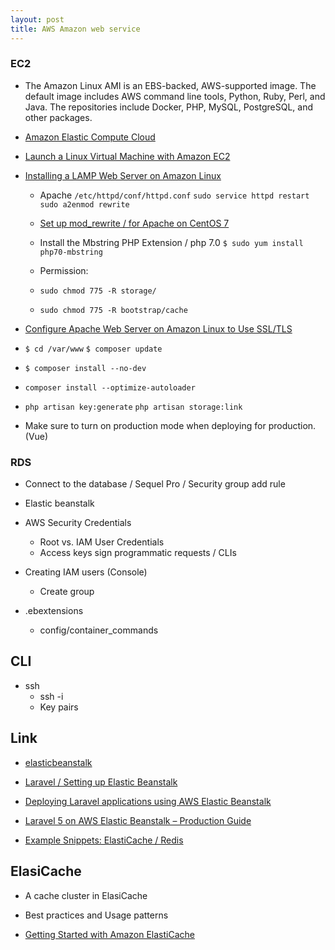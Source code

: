 ```yaml
---
layout: post
title: AWS Amazon web service
---
```


### EC2

- The Amazon Linux AMI is an EBS-backed, AWS-supported image. The default image includes AWS command line tools, Python, Ruby, Perl, and Java. The repositories include Docker, PHP, MySQL, PostgreSQL, and other packages.

- [Amazon Elastic Compute Cloud](https://docs.aws.amazon.com/AWSEC2/latest/UserGuide/concepts.html)
- [Launch a Linux Virtual Machine
with Amazon EC2](https://aws.amazon.com/getting-started/tutorials/launch-a-virtual-machine/)
- [Installing a LAMP Web Server on Amazon Linux](https://docs.aws.amazon.com/AWSEC2/latest/UserGuide/install-LAMP.html)
  - Apache `/etc/httpd/conf/httpd.conf` `sudo service httpd restart` `sudo a2enmod rewrite`
  - [Set up mod_rewrite / for Apache on CentOS 7](https://www.digitalocean.com/community/tutorials/how-to-set-up-mod_rewrite-for-apache-on-centos-7)

  - Install the Mbstring PHP Extension / php 7.0 `$ sudo yum install php70-mbstring`
  - Permission:
  - `sudo chmod 775 -R storage/`
  - `sudo chmod 775 -R bootstrap/cache`

- [Configure Apache Web Server on Amazon Linux to Use SSL/TLS](http://docs.aws.amazon.com/AWSEC2/latest/UserGuide/SSL-on-an-instance.html)

- `$ cd /var/www` `$ composer update`
- `$ composer install --no-dev`
- `composer install --optimize-autoloader`
- `php artisan key:generate` `php artisan storage:link`
- Make sure to turn on production mode when deploying for production. (Vue)


### RDS
- Connect to the database / Sequel Pro / Security group add rule

- Elastic beanstalk
- AWS Security Credentials
  - Root vs. IAM User Credentials
  - Access keys sign programmatic requests / CLIs

- Creating IAM users (Console)
  - Create group

- .ebextensions
  - config/container_commands

## CLI

- ssh
  - ssh -i
  - Key pairs


## Link
- [elasticbeanstalk](https://aws.amazon.com/elasticbeanstalk/)
- [Laravel / Setting up Elastic Beanstalk](https://deliciousbrains.com/scaling-laravel-using-aws-elastic-beanstalk-part-3-setting-elastic-beanstalk/)
- [Deploying Laravel applications using AWS Elastic Beanstalk](http://blog.mallow-tech.com/2016/03/deploying-laravel-applications-using-aws-elastic-beanstalk/)
- [Laravel 5 on AWS Elastic Beanstalk – Production Guide](http://blog.goforyt.com/laravel-5-aws-elastic-beanstalk-production-guide/)


- [Example Snippets: ElastiCache / Redis](http://docs.aws.amazon.com/elasticbeanstalk/latest/dg/customize-environment-resources-elasticache.html#customize-environment-resources-elasticache-targetedvpc)


## ElasiCache

- A cache cluster in ElasiCache

- Best practices and Usage patterns
- [Getting Started with Amazon ElastiCache](https://aws.amazon.com/elasticache/getting-started/)
